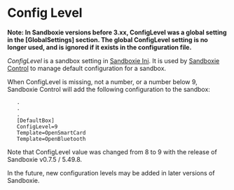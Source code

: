# Config Level

**Note: In Sandboxie versions before 3.xx, ConfigLevel was a global setting in the [GlobalSettings] section. The global ConfigLevel setting is no longer used, and is ignored if it exists in the configuration file.**

_ConfigLevel_ is a sandbox setting in [Sandboxie Ini](SandboxieIni.md). It is used by [Sandboxie Control](SandboxieControl.md) to manage default configuration for a sandbox.

When ConfigLevel is missing, not a number, or a number below 9, Sandboxie Control will add the following configuration to the sandbox:

```
   .
   .
   .
   [DefaultBox]
   ConfigLevel=9
   Template=OpenSmartCard
   Template=OpenBluetooth
```
Note that ConfigLevel value was changed from 8 to 9 with the release of Sandboxie v0.7.5 / 5.49.8.

In the future, new configuration levels may be added in later versions of Sandboxie.
